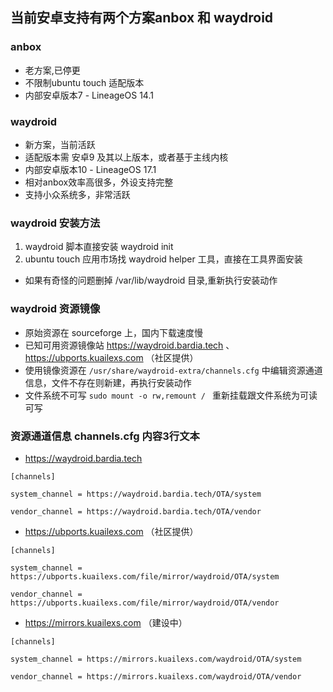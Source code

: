 ## 当前安卓支持有两个方案anbox 和 waydroid

### anbox
- 老方案,已停更
- 不限制ubuntu touch 适配版本
- 内部安卓版本7 - LineageOS 14.1


### waydroid 
- 新方案，当前活跃
- 适配版本需 安卓9 及其以上版本，或者基于主线内核
- 内部安卓版本10 - LineageOS 17.1
- 相对anbox效率高很多，外设支持完整
- 支持小众系统多，非常活跃


### waydroid 安装方法
1. waydroid 脚本直接安装 waydroid init
2. ubuntu touch 应用市场找 waydroid helper 工具，直接在工具界面安装
- 如果有奇怪的问题删掉 /var/lib/waydroid 目录,重新执行安装动作


### waydroid 资源镜像
- 原始资源在 sourceforge 上，国内下载速度慢
- 已知可用资源镜像站 https://waydroid.bardia.tech 、 https://ubports.kuailexs.com （社区提供）
- 使用镜像资源在 `/usr/share/waydroid-extra/channels.cfg` 中编辑资源通道信息，文件不存在则新建，再执行安装动作
- 文件系统不可写 `sudo mount -o rw,remount / ` 重新挂载跟文件系统为可读可写

### 资源通道信息 channels.cfg 内容3行文本
- https://waydroid.bardia.tech
```
[channels]

system_channel = https://waydroid.bardia.tech/OTA/system

vendor_channel = https://waydroid.bardia.tech/OTA/vendor
```
- https://ubports.kuailexs.com （社区提供）
```
[channels]

system_channel = https://ubports.kuailexs.com/file/mirror/waydroid/OTA/system

vendor_channel = https://ubports.kuailexs.com/file/mirror/waydroid/OTA/vendor
```
- https://mirrors.kuailexs.com （建设中）
```
[channels]

system_channel = https://mirrors.kuailexs.com/waydroid/OTA/system

vendor_channel = https://mirrors.kuailexs.com/waydroid/OTA/vendor
```